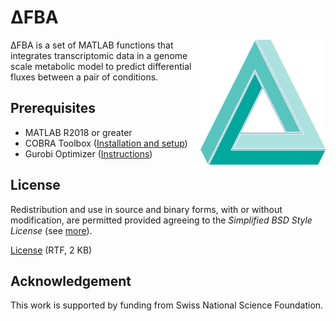 # &Delta;FBA
<img style = "float: right;" src = "https://github.com/CABSEL/DeltaFBA/blob/master/dFBA.png" width="200" height="200" align="right"> 
&Delta;FBA is a set of MATLAB functions that integrates transcriptomic data in a genome scale metabolic model 
to predict differential fluxes between a pair of conditions. 

## Prerequisites
* MATLAB R2018 or greater
* COBRA Toolbox ([Installation and setup](https://opencobra.github.io/cobratoolbox/stable/))
* Gurobi Optimizer ([Instructions](https://www.gurobi.com/products/gurobi-optimizer/))


## License
Redistribution and use in source and binary forms, with or without modification, are permitted provided agreeing to the 
*Simplified BSD Style License* (see [more](http://opensource.org/licenses/bsd-license.php)). 

[License](https://github.com/CABSEL/DeltaFBA/blob/master/LICENSE) (RTF, 2 KB)

## Acknowledgement
This work is supported by funding from Swiss National Science Foundation.
